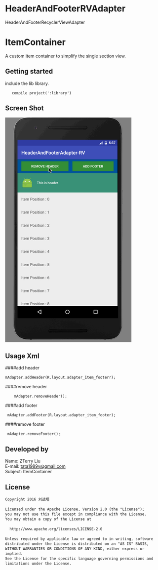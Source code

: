 # HeaderAndFooterRVAdapter
HeaderAndFooterRecyclerViewAdapter
# ItemContainer
A custom item container to simplify the single section view.

Getting started
---------------

include the lib library.

       compile project(':library')

Screen Shot
-----------
![](https://github.com/liuzhanta/HeaderAndFooterRVAdapter/blob/master/headerAndfooter.gif)

Usage Xml
---------
####add header
    
    mAdapter.addHeader(R.layout.adapter_item_footerr);

####remove header
        
        mAdapter.removeHeader();
        
    
####add footer
     
     mAdapter.addFooter(R.layout.adapter_item_footer);
             
####remove footer
     
     mAdapter.removeFooter();
            


Developed by
------------
Name: ZTerry Liu  
E-mail: tata1989y@gmail.com  
Subject: ItemContainer 
 
License
---------

    Copyright 2016 刘战塔
    
    Licensed under the Apache License, Version 2.0 (the "License");
    you may not use this file except in compliance with the License.
    You may obtain a copy of the License at
 
      http://www.apache.org/licenses/LICENSE-2.0
 
    Unless required by applicable law or agreed to in writing, software
    distributed under the License is distributed on an "AS IS" BASIS,
    WITHOUT WARRANTIES OR CONDITIONS OF ANY KIND, either express or implied.
    See the License for the specific language governing permissions and
    limitations under the License.      